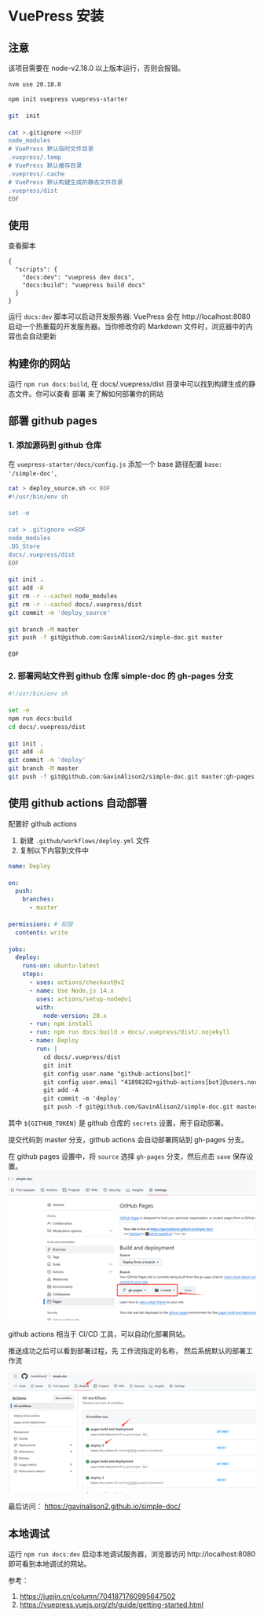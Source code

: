 # VuePress 安装

## 注意

该项目需要在 node-v2.18.0 以上版本运行，否则会报错。

`nvm use 20.18.0`

```bash
npm init vuepress vuepress-starter

git  init

cat >.gitignore <<EOF
node_modules
# VuePress 默认临时文件目录
.vuepress/.temp
# VuePress 默认缓存目录
.vuepress/.cache
# VuePress 默认构建生成的静态文件目录
.vuepress/dist
EOF

```

## 使用

查看脚本

```node
{
  "scripts": {
    "docs:dev": "vuepress dev docs",
    "docs:build": "vuepress build docs"
  }
}
```

运行 `docs:dev` 脚本可以启动开发服务器:
VuePress 会在 http://localhost:8080 启动一个热重载的开发服务器。当你修改你的 Markdown 文件时，浏览器中的内容也会自动更新

## 构建你的网站

运行 `npm run docs:build`, 在 docs/.vuepress/dist 目录中可以找到构建生成的静态文件。你可以查看 部署 来了解如何部署你的网站

## 部署 github pages

### 1. 添加源码到 github 仓库

在 `vuepress-starter/docs/config.js` 添加一个 base 路径配置
`base: '/simple-doc',`

```bash
cat > deploy_source.sh << EOF
#!/usr/bin/env sh

set -e

cat > .gitignore <<EOF
node_modules
.DS_Store
docs/.vuepress/dist
EOF

git init .
git add -A
git rm -r --cached node_modules
git rm -r --cached docs/.vuepress/dist
git commit -m 'deploy_source'

git branch -M master
git push -f git@github.com:GavinAlison2/simple-doc.git master

EOF
```

### 2. 部署网站文件到 github 仓库 simple-doc 的 gh-pages 分支

```bash
#!/usr/bin/env sh

set -e
npm run docs:build
cd docs/.vuepress/dist

git init .
git add -A
git commit -m 'deploy'
git branch -M master
git push -f git@github.com:GavinAlison2/simple-doc.git master:gh-pages
```

## 使用 github actions 自动部署

配置好 github actions

1. 新建 `.github/workflows/deploy.yml` 文件
2. 复制以下内容到文件中

```yaml
name: Deploy

on:
  push:
    branches:
      - master

permissions: # 权限
  contents: write

jobs:
  deploy:
    runs-on: ubuntu-latest
    steps:
      - uses: actions/checkout@v2
      - name: Use Node.js 14.x
        uses: actions/setup-node@v1
        with:
          node-version: 20.x
      - run: npm install
      - run: npm run docs:build > docs/.vuepress/dist/.nojekyll
      - name: Deploy
        run: |
          cd docs/.vuepress/dist
          git init
          git config user.name "github-actions[bot]"
          git config user.email "41898282+github-actions[bot]@users.noreply.github.com"
          git add -A
          git commit -m 'deploy'
          git push -f git@github.com/GavinAlison2/simple-doc.git master:gh-pages
```

其中 `${GITHUB_TOKEN}` 是 github 仓库的 `secrets` 设置，用于自动部署。

提交代码到 master 分支，github actions 会自动部署网站到 gh-pages 分支。

在 github pages 设置中，将 `source` 选择 `gh-pages` 分支，然后点击 `save` 保存设置。
![pages](pics/github-pages.png)

github actions 相当于 CI/CD 工具，可以自动化部署网站。

推送成功之后可以看到部署过程，先 工作流指定的名称， 然后系统默认的部署工作流

![actions](pics/actions.png)

最后访问： https://gavinalison2.github.io/simple-doc/

## 本地调试

运行 `npm run docs:dev` 启动本地调试服务器，浏览器访问 http://localhost:8080 即可看到本地调试的网站。

参考：

1. https://juejin.cn/column/7041871760995647502
2. https://vuepress.vuejs.org/zh/guide/getting-started.html
